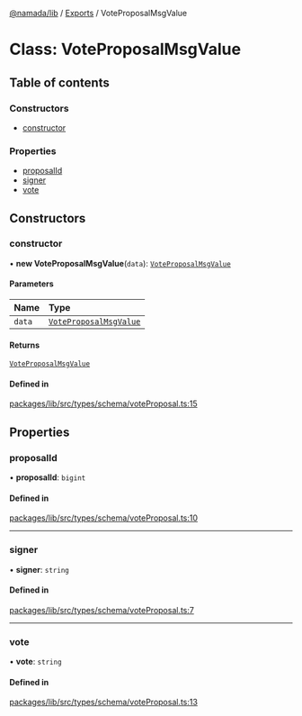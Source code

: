 [@namada/lib](../README.md) / [Exports](../modules.md) / VoteProposalMsgValue

# Class: VoteProposalMsgValue

## Table of contents

### Constructors

- [constructor](VoteProposalMsgValue.md#constructor)

### Properties

- [proposalId](VoteProposalMsgValue.md#proposalid)
- [signer](VoteProposalMsgValue.md#signer)
- [vote](VoteProposalMsgValue.md#vote)

## Constructors

### constructor

• **new VoteProposalMsgValue**(`data`): [`VoteProposalMsgValue`](VoteProposalMsgValue.md)

#### Parameters

| Name | Type |
| :------ | :------ |
| `data` | [`VoteProposalMsgValue`](VoteProposalMsgValue.md) |

#### Returns

[`VoteProposalMsgValue`](VoteProposalMsgValue.md)

#### Defined in

[packages/lib/src/types/schema/voteProposal.ts:15](https://github.com/anoma/namada-sdkjs/blob/edf30efe7e90e48022c5a06b224e44eb58087392/packages/lib/src/types/schema/voteProposal.ts#L15)

## Properties

### proposalId

• **proposalId**: `bigint`

#### Defined in

[packages/lib/src/types/schema/voteProposal.ts:10](https://github.com/anoma/namada-sdkjs/blob/edf30efe7e90e48022c5a06b224e44eb58087392/packages/lib/src/types/schema/voteProposal.ts#L10)

___

### signer

• **signer**: `string`

#### Defined in

[packages/lib/src/types/schema/voteProposal.ts:7](https://github.com/anoma/namada-sdkjs/blob/edf30efe7e90e48022c5a06b224e44eb58087392/packages/lib/src/types/schema/voteProposal.ts#L7)

___

### vote

• **vote**: `string`

#### Defined in

[packages/lib/src/types/schema/voteProposal.ts:13](https://github.com/anoma/namada-sdkjs/blob/edf30efe7e90e48022c5a06b224e44eb58087392/packages/lib/src/types/schema/voteProposal.ts#L13)
